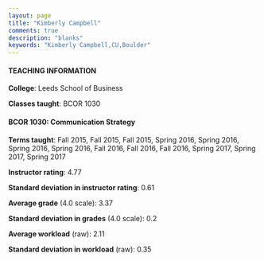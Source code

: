 ```yaml
---
layout: page
title: "Kimberly Campbell" 
comments: true
description: "blanks"
keywords: "Kimberly Campbell,CU,Boulder"
---
```

<head>
<script src="https://ajax.googleapis.com/ajax/libs/jquery/2.1.3/jquery.min.js"></script>
<script src="https://dl.dropboxusercontent.com/s/pc42nxpaw1ea4o9/highcharts.js?dl=0"></script>
<!-- <script src="../assets/js/highcharts.js"></script> -->
<style type="text/css">@font-face {
	font-family: "Bebas Neue";
	src: url(https://www.filehosting.org/file/details/544349/BebasNeue Regular.otf) format("opentype");
	}
	h1.Bebas { 
		font-family: "Bebas Neue", Verdana, Tahoma;
	}
</style>
</head>
	   
#### TEACHING INFORMATION

**College**: Leeds School of Business

**Classes taught**: BCOR 1030

#### BCOR 1030: Communication Strategy

**Terms taught**: Fall 2015, Fall 2015, Fall 2015, Spring 2016, Spring 2016, Spring 2016, Spring 2016, Fall 2016, Fall 2016, Fall 2016, Spring 2017, Spring 2017, Spring 2017

**Instructor rating**: 4.77

**Standard deviation in instructor rating**: 0.61

**Average grade** (4.0 scale): 3.37

**Standard deviation in grades** (4.0 scale): 0.2

**Average workload** (raw): 2.11

**Standard deviation in workload** (raw): 0.35

